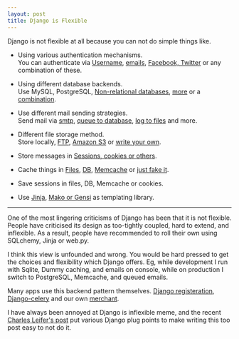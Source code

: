 ```yaml
---
layout: post
title: Django is Flexible
---
```


Django is not flexible at all because you can not do simple
things like.   

* Using various authentication mechanisms.  
You can authenticate via [Username](http://docs.djangoproject.com/en/dev/topics/auth/#authentication-in-web-requests),
[emails](http://www.davidcramer.net/code/224/logging-in-with-email-addresses-in-django.html),
[Facebook, Twitter](http://github.com/agiliq/Django-Socialauth) or any combination of these.

* Using different database backends.  
Use MySQL, PostgreSQL,
[Non-relational databases](http://www.allbuttonspressed.com/projects/djangoappengine),
[more](http://docs.djangoproject.com/en/dev/ref/databases/#using-a-3rd-party-database-backend)
or a [combination](http://docs.djangoproject.com/en/dev/topics/db/multi-db/).

* Use different mail sending strategies.  
Send mail via [smtp](http://docs.djangoproject.com/en/dev/topics/email/#smtp-backend),
[queue to database](http://github.com/jtauber/django-mailer),
[log to files](http://docs.djangoproject.com/en/dev/topics/email/#file-backend)
and more.

* Different file storage method.  
Store locally, [FTP](http://djangosnippets.org/snippets/1269/),
[Amazon S3](http://code.welldev.org/django-storages/wiki/S3Storage)
or [write your own](http://docs.djangoproject.com/en/dev/howto/custom-file-storage/).

* Store messages in [Sessions, cookies or others](http://docs.djangoproject.com/en/dev/ref/contrib/messages/#storage-backends).

* Cache things in [Files](http://docs.djangoproject.com/en/dev/topics/cache/#filesystem-caching),
[DB](http://docs.djangoproject.com/en/dev/topics/cache/#database-caching),
[Memcache](http://docs.djangoproject.com/en/dev/topics/cache/#memcached)
or [just fake it](http://docs.djangoproject.com/en/dev/topics/cache/#dummy-caching-for-development).

* Save sessions in files, DB, Memcache or cookies.

* Use [Jinja](http://www.davidcramer.net/code/479/using-jinja2-with-django.html),
[Mako or Gensi](http://djangosnippets.org/snippets/97/) as templating library.

----------------------------

One of the most lingering criticisms of Django has been
that it is not flexible. People have criticised its design
as too-tightly coupled, hard to extend, and inflexible.
As a result, people have recommended to roll their own
using SQLchemy, Jinja or web.py.  

I think this view is unfounded and wrong. You would be hard
pressed to get the choices and flexibility which Django offers.
Eg, while development I run with Sqlite, Dummy caching, and emails
on console, while on production I switch to PostgreSQL, Memcache, and
queued emails.  

Many apps use this backend pattern themselves.
[Django registeration](http://docs.b-list.org/django-registration/0.8/backend-api.html),
[Django-celery](http://ask.github.com/celery/getting-started/first-steps-with-django.html)
and our own [merchant](http://github.com/agiliq/merchant).  


I have always been annoyed at Django is inflexible meme, and the recent 
[Charles Leifer's post](http://charlesleifer.com/blog/django-patterns-pluggable-backends/)
put various Django plug points to make writing this too post easy to not do it.  
